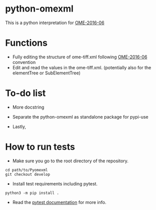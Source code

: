 # python-omexml
This is a python interpretation for [OME-2016-06](http://www.openmicroscopy.org/Schemas/Documentation/Generated/OME-2016-06/ome.html)

# Functions
- Fully editing the structure of ome-tiff.xml following [OME-2016-06](http://www.openmicroscopy.org/Schemas/Documentation/Generated/OME-2016-06/ome.html) convention
- Edit and read the values in the ome-tiff.xml. (potentially also for the elementTree or SubElementTree)

# To-do list
- More docstring
- Separate the python-omexml as standalone package for pypi-use

- Lastly,


# How to run tests
- Make sure you go to the root directory of the repository.
```
cd path/to/Pyomexml
git checkout develop
```
- Install test requirements including pytest.
```
python3 -m pip install .
```

- Read the [pytest documentation](https://docs.pytest.org/en/latest/contents.html#) for more info.
